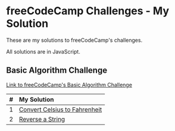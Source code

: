 # freeCodeCamp Challenges - My Solution

These are my solutions to freeCodeCamp's challenges.

All solutions are in JavaScript.

## Basic Algorithm Challenge

[Link to freeCodeCamp's Basic Algorithm Challenge](https://learn.freecodecamp.org/javascript-algorithms-and-data-structures/basic-algorithm-scripting)

| #   | My Solution                                                                                    |
| --- | :--------------------------------------------------------------------------------------------- |
| 1   | [Convert Celsius to Fahrenheit](basic-algorithm-scripting/01-convert-celsius-to-fahrenheit.js) |
| 2   | [Reverse a String](basic-algorithm/02-reverse-a-string.js)                                     |
